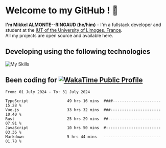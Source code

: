 # Welcome to my GitHub ! 🌃

**I'm Mikkel ALMONTE--RINGAUD (he/him)** - I'm a fullstack developer and student at the [IUT of the University of Limoges, France](https://iut.unilim.fr). \
All my projects are open source and available here.

## Developing using the following technologies

![My Skills](https://skillicons.dev/icons?i=dart,solidjs,pnpm,nodejs,ts,js,vercel,netlify,html,css,rust,astro,git,vue,md,electron,figma,github,bash,bun,cloudflare,py,tailwind,nginx,npm,tauri,vite,zig,yarn,windicss&theme=dark)

## Been coding for [![WakaTime Public Profile](https://wakatime.com/badge/user/0839e595-e07a-435c-8d59-ed95f2a3d6dd.svg?style=flat-square)](https://wakatime.com/@0839e595-e07a-435c-8d59-ed95f2a3d6dd)

<!--START_SECTION:waka-->

```plain
From: 01 July 2024 - To: 31 July 2024

TypeScript                 49 hrs 16 mins  ####---------------------   15.28 %
Vue.js                     33 hrs 32 mins  ###----------------------   10.40 %
Rust                       25 hrs 29 mins  ##-----------------------   07.91 %
JavaScript                 10 hrs 50 mins  #------------------------   03.36 %
Markdown                   5 hrs 44 mins   -------------------------   01.78 %
```

<!--END_SECTION:waka-->

